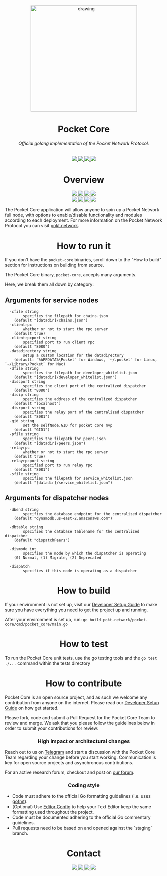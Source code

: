 <div align="center">
  <a href="https://www.pokt.network">
    <img src="https://pokt.network/wp-content/uploads/2018/12/Logo-488x228-px.png" alt="drawing" width="340"/>
  </a>
</div>
<h1 align="center">Pocket Core</h1>
<h6 align="center">Official golang implementation of the Pocket Network Protocol.</h6>
<div align="center">
  <a  href="https://godoc.org/github.com/pokt-network/pocket-core">
    <img src="https://img.shields.io/badge/godoc-reference-blue.svg"/>
  </a>
  <a  href="https://goreportcard.com/report/github.com/pokt-network/pocket-core">
    <img src="https://goreportcard.com/badge/github.com/pokt-network/pocket-core"/>
    </a>
  <a href="https://golang.org">
  <img  src="https://img.shields.io/badge/golang-v1.11-red.svg"/>
    </a>
  <a  href="https://github.com/tools/godep" >
    <img src="https://img.shields.io/badge/godep-dependency-71a3d9.svg"/>
  </a>
</div>

<h1 align="center"> Overview</h1>
  <div align="center">
    <a  href="https://github.com/pokt-network/pocket-core/releases">
      <img src="https://img.shields.io/github/release-pre/pokt-network/pocket-core.svg"/>
    </a>
    <a href="https://circleci.com/gh/pokt-network/pocket-core/tree/staging">
      <img src="https://circleci.com/gh/pokt-network/pocket-core/tree/staging.svg?style=svg"/>
    </a>
    <a  href="https://github.com/pokt-network/pocket-core/pulse">
      <img src="https://img.shields.io/github/contributors/pokt-network/pocket-core.svg"/>
    </a>
    <a href="https://opensource.org/licenses/MIT">
      <img src="https://img.shields.io/badge/License-MIT-blue.svg"/>
    </a>
    <br >
    <a href="https://github.com/pokt-network/pocket-core/pulse">
      <img src="https://img.shields.io/github/last-commit/pokt-network/pocket-core.svg"/>
    </a>
    <a href="https://github.com/pokt-network/pocket-core/pulls">
      <img src="https://img.shields.io/github/issues-pr/pokt-network/pocket-core.svg"/>
    </a>
    <a href="https://github.com/pokt-network/pocket-core/releases">
      <img src="https://img.shields.io/badge/platform-linux%20%7C%20windows%20%7C%20macos-pink.svg"/>
    </a>
    <a href="https://github.com/pokt-network/pocket-core/issues">
      <img src="https://img.shields.io/github/issues-closed/pokt-network/pocket-core.svg"/>
    </a>
</div>

The Pocket Core application will allow anyone to spin up a Pocket Network full node, with options to enable/disable functionality and modules according to each deployment. For more information on the Pocket Network Protocol you can visit <a href="https://pokt.network">pokt.network</a>.

<h1 align="center">How to run it</h1>

If you don't have the `pocket-core` binaries, scroll down to the "How to build" section for instructions on building from source.

The Pocket Core binary, `pocket-core`, accepts many arguments.

Here, we break them all down by category:

<h2> Arguments for service nodes</h2>

```
  -cfile string
    	specifies the filepath for chains.json 
	(default "[datadir]/chains.json")
  -clientrpc
    	whether or not to start the rpc server 
	(default true)
  -clientrpcport string
    	specified port to run client rpc 
	(default "8080")
  -datadirectory string
    	setup a custom location for the datadirectory 
	(default: `%APPDATA%\Pocket` for Windows, `~/.pocket` for Linux, `~/Library/Pocket` for Mac)
  -dfile string
    	specifies the filepath for developer_whitelist.json 
	(default "[datadir]/developer_whitelist.json")
  -discport string
    	specifies the client port of the centralized dispatcher 
	(default "8080")
  -disip string
    	specifies the address of the centralized dispatcher 
	(default "localhost")
  -disrport string
    	specifies the relay port of the centralized dispatcher 
	(default "8081")
  -gid string
    	set the selfNode.GID for pocket core mvp 
	(default "GID1")
  -pfile string
    	specifies the filepath for peers.json 
	(default "[datadir]/peers.json")
  -relayrpc
    	whether or not to start the rpc server 
	(default true)
  -relayrpcport string
    	specified port to run relay rpc 
	(default "8081")
  -sfile string
    	specifies the filepath for service_whitelist.json 
	(default "[datadir]/service_whitelist.json")
```

<h2>Arguments for dispatcher nodes</h2>

```
  -dbend string
    	specifies the database endpoint for the centralized dispatcher 
	(default "dynamodb.us-east-2.amazonaws.com")

  -dbtable string
    	specifies the database tablename for the centralized dispatcher 
	(default "dispatchPeers")
		
  -dismode int
    	specifies the mode by which the dispatcher is operating 
	(0) Normal, (1) Migrate, (2) Deprecated
	
  -dispatch
      	specifies if this node is operating as a dispatcher
```

<h1 align="center">How to build</h1>
If your environment is not set up, visit our <a href="https://github.com/pokt-network/pocket-core/wiki/Developer-Setup-Guide">Developer Setup Guide</a> to make sure you have everything you need to get the project up and running.

After your environment is set up, run: `go build pokt-network/pocket-core/cmd/pocket_core/main.go`

<h1 align="center">How to test</h1>

To run the Pocket Core unit tests, use the go testing tools and the `go test ./...` command within the tests directory

<h1 align="center">How to contribute</h1>
Pocket Core is an open source project, and as such we welcome any contribution from anyone on the internet. Please read our <a href="https://github.com/pokt-network/pocket-core/wiki/Developer-Setup-Guide">Developer Setup Guide</a> on how get started.

Please fork, code and submit a Pull Request for the Pocket Core Team to review and merge. We ask that you please follow the guidelines below in order to submit your contributions for review:

<h3 align="center">High impact or architectural changes</h3>
Reach out to us on <a href="https://t.me/POKTnetwork">Telegram</a> and start a discussion with the Pocket Core Team regarding your change before you start working. Communication is key for open source projects and asynchronous contributions.

For an active research forum, checkout and post on <a href="https://research.pokt.network">our forum</a>.

<h3 align="center">Coding style</h3>
<ul>
	<li>Code must adhere to the official Go formatting guidelines (i.e. uses <a href="https://golang.org/cmd/gofmt">gofmt</a>).</li>

  <li>(Optional) Use <a href="https://editorconfig.org">Editor Config</a> to help your Text Editor keep the same formatting used throughout the project.</li>

  <li>Code must be documented adhering to the official Go commentary guidelines.</li>

  <li>Pull requests need to be based on and opened against the `staging` branch.</.i>
</ul>

<h1 align="center">Contact</h1>
<div align="center">
  <a  href="https://twitter.com/poktnetwork" >
    <img src="https://img.shields.io/twitter/url/http/shields.io.svg?style=social">
  </a>
  <a href="https://t.me/POKTnetwork">
    <img src="https://img.shields.io/badge/Telegram-blue.svg">
  </a>
  <a href="https://www.facebook.com/POKTnetwork" >
  <img src="https://img.shields.io/badge/Facebook-red.svg">
  </a>
  <a href="https://research.pokt.network">
  <img src="https://img.shields.io/discourse/https/research.pokt.network/posts.svg">
  </a>
</div>
